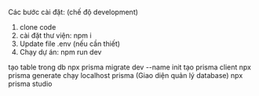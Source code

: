 Các bước cài đặt: (chế độ development)
1. clone code
2. cài đặt thư viện: npm i
3. Update file .env (nếu cần thiết)
4. Chạy dự án: npm run dev

tạo table trong db 
    npx prisma migrate dev --name init
tạo prisma client 
    npx prisma generate
chạy localhost prisma (Giao diện quản lý database)
    npx prisma studio

